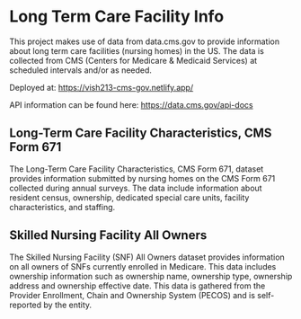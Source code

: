 # Long Term Care Facility Info

This project makes use of data from data.cms.gov to provide information about long term care facilities (nursing homes) in the US. The data is collected from CMS (Centers for Medicare & Medicaid Services) at scheduled intervals and/or as needed.

Deployed at: https://vish213-cms-gov.netlify.app/

API information can be found here: https://data.cms.gov/api-docs

## Long-Term Care Facility Characteristics, CMS Form 671

The Long-Term Care Facility Characteristics, CMS Form 671, dataset provides information submitted by nursing homes on the CMS Form 671 collected during annual surveys. The data include information about resident census, ownership, dedicated special care units, facility characteristics, and staffing.

## Skilled Nursing Facility All Owners

The Skilled Nursing Facility (SNF) All Owners dataset provides information on all owners of SNFs currently enrolled in Medicare. This data includes ownership information such as ownership name, ownership type, ownership address and ownership effective date. This data is gathered from the Provider Enrollment, Chain and Ownership System (PECOS) and is self-reported by the entity.